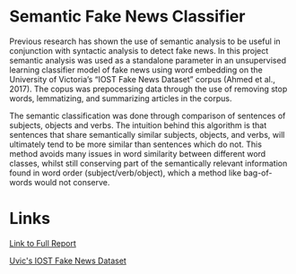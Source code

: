 # Semantic Fake News Classifier

Previous research has shown the use of semantic analysis to be useful in conjunction with syntactic analysis to detect fake news. In this project semantic analysis was used as a standalone parameter in an unsupervised learning classifier model of fake news using word embedding on the University of Victoria’s “IOST Fake News Dataset” corpus (Ahmed et al., 2017). The copus was prepocessing data through the use of removing stop words, lemmatizing, and summarizing articles in the corpus.  

The semantic classification was done through comparison of sentences of subjects, objects and verbs. The intuition behind this algorithm is that sentences that share semantically similar subjects, objects, and verbs, will ultimately tend to be more similar than sentences which do not. This method avoids many issues in word similarity between different word classes, whilst still conserving part of the semantically relevant information found in word order (subject/verb/object), which a method like bag-of-words would not conserve. 


# Links

[Link to Full Report](https://docs.google.com/document/d/1FFKzBQzCxs2Kj40k0_0vSuWWDTUkiqa3soblt5xw13I/edit)

[Uvic's IOST Fake News Dataset](https://www.uvic.ca/ecs/ece/isot/datasets/fake-news/index.php)

